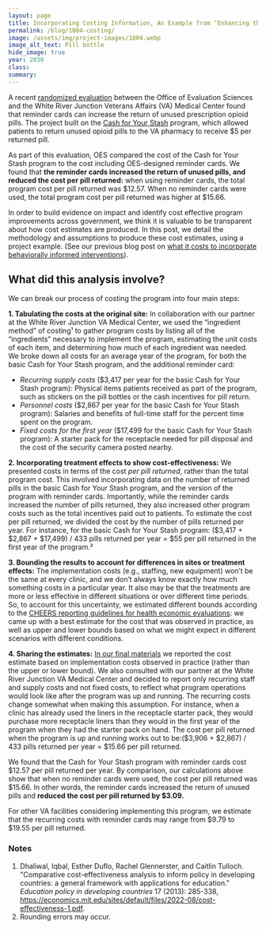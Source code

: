 ```yaml
---
layout: page	
title: Incorporating Costing Information, An Example from ‘Enhancing the Effect of Cash Buyback on Return of Unused Opioid Pills'
permalink: /blog/1804-costing/	
image: /assets/img/project-images/1804.webp
image_alt_text: Pill bottle
hide_image: true
year: 2030
class:	
summary: 	
---
```


A recent <a href="https://oes.gsa.gov/projects/opioid-buyback" target="_blank">randomized evaluation</a> between the Office of Evaluation Sciences and the White River Junction Veterans Affairs (VA) Medical Center found that reminder cards can increase the return of unused prescription opioid pills. The project built on the <a href="https://pubmed.ncbi.nlm.nih.gov/33676733/" target="_blank">Cash for Your Stash</a> program, which allowed patients to return unused opioid pills to the VA pharmacy to receive $5 per returned pill.

As part of this evaluation, OES compared the cost of the Cash for Your Stash program to the cost including OES-designed reminder cards. We found that <b>the reminder cards increased the return of unused pills, and reduced the cost per pill returned:</b> when using reminder cards, the total program cost per pill returned was $12.57. When no reminder cards were used, the total program cost per pill returned was higher at $15.66.

In order to build evidence on impact and identify cost effective program improvements across government, we think it is valuable to be transparent about how cost estimates are produced. In this post, we detail the methodology and assumptions to produce these cost estimates, using a project example. (See our previous blog post on <a href="https://oes.gsa.gov/blog/cost-analysis/" target="_blank">what it costs to incorporate behaviorally informed interventions</a>).

## What did this analysis involve?
We can break our process of costing the program into four main steps:

<b>1. Tabulating the costs at the original site:</b> In collaboration with our partner at the White River Junction VA Medical Center, we used the “ingredient method” of costing¹ to gather program costs by listing all of the “ingredients” necessary to implement the program, estimating the unit costs of each item, and determining how much of each ingredient was needed.  We broke down all costs for an average year of the program, for both the basic Cash for Your Stash program, and the additional reminder card: 
   - <i>Recurring supply costs</i> ($3,417 per year for the basic Cash for Your Stash program): Physical items patients received as part of the program, such as stickers on the pill bottles or the cash incentives for pill return.
   - <i>Personnel costs</i> ($2,867 per year for the basic Cash for Your Stash program): Salaries and benefits of full-time staff for the percent time spent on the program.
   - <i>Fixed costs for the first year</i> ($17,499 for the basic Cash for Your Stash program):  A starter pack for the receptacle needed for pill disposal and the cost of the security camera posted nearby.

<b>2. Incorporating treatment effects to show cost-effectiveness:</b> We presented costs in terms of the cost <i>per pill returned</i>, rather than the total program cost. This involved incorporating data on the number of returned pills in the basic Cash for Your Stash program, and the version of the program with reminder cards. Importantly, while the reminder cards increased the number of pills returned, they also increased other program costs such as the total incentives paid out to patients. To estimate the cost per pill returned, we divided the cost by the number of pills returned per year. For instance, for the basic Cash for Your Stash program: ($3,417 + $2,867 + $17,499) / 433 pills returned per year = $55 per pill returned in the first year of the program.²

<b>3. Bounding the results to account for differences in sites or treatment effects:</b> The implementation costs (e.g., staffing, new equipment) won’t be the same at every clinic, and we don’t always know exactly how much something costs in a particular year. It also may be that the treatments are more or less effective in different situations or over different time periods. So, to account for this uncertainty, we estimated different bounds according to the <a href="https://www.equator-network.org/reporting-guidelines/cheers/" target="_blank">CHEERS reporting guidelines for health economic evaluations</a>: we came up with a best estimate for the cost that was observed in practice, as well as upper and lower bounds based on what we might expect in different scenarios with different conditions. 

<b>4. Sharing the estimates:</b>  <a href="https://oes.gsa.gov/assets/abstracts/1804-VA-opioid-buyback-abstract.pdf" target="_blank">In our final materials</a> we reported the cost estimate based on implementation costs observed in practice (rather than the upper or lower bound).  We also consulted with our partner at the White River Junction VA Medical Center and decided to report only recurring staff and supply costs and not fixed costs, to reflect what program operations would look like after the program was up and running. The recurring costs change somewhat when making this assumption. For instance, when a clinic has already used the liners in the receptacle starter pack, they would purchase more receptacle liners than they would in the first year of the program when they had the starter pack on hand. The cost per pill returned when the program is up and running works out to be:($3,906 + $2,867) / 433 pills returned per year = $15.66 per pill returned.

We found that the Cash for Your Stash program with reminder cards cost $12.57 per pill returned per year. By comparison, our calculations above show that when no reminder cards were used, the cost per pill returned was $15.66. In other words, the reminder cards increased the return of unused pills and <b>reduced the cost per pill returned by $3.09.</b>

For other VA facilities considering implementing this program, we estimate that the recurring costs with reminder cards may range from $9.79 to $19.55 per pill returned. 

### Notes
1. Dhaliwal, Iqbal, Esther Duflo, Rachel Glennerster, and Caitlin Tulloch. "Comparative cost-effectiveness analysis to inform policy in developing countries: a general framework with applications for education." <i>Education policy in developing countries</i> 17 (2013): 285-338, <a href="https://economics.mit.edu/sites/default/files/2022-08/cost-effectiveness-1.pdf" target="_blank">https://economics.mit.edu/sites/default/files/2022-08/cost-effectiveness-1.pdf</a>.
2. Rounding errors may occur. 


